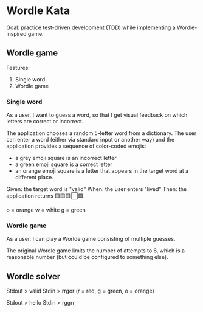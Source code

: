 # Wordle Kata

Goal: practice test-driven development (TDD) while implementing a Wordle-inspired game.

## Wordle game

Features:
1. Single word
2. Wordle game

### Single word
As a user, I want to guess a word, so that I get visual feedback on which letters are correct or incorrect.

The application chooses a random 5-letter word from a dictionary. The user can enter a word
(either via standard input or another way) and the application provides a sequence of color-coded
emojis:
- a grey emoji square is an incorrect letter
- a green emoji square is a correct letter
- an orange emoji square is a letter that appears in the target word at a different place.

Given: the target word is "valid"
When: the user enters "lived"
Then: the application returns 🟨🟨🟨⬜🟩.

o = orange
w = white
g = green

### Wordle game

As a user, I can play a Worlde game consisting of multiple guesses.

The original Wordle game limits the number of attempts to 6, which is a reasonable number
(but could be configured to something else).

## Wordle solver

Stdout > valid
Stdin  > rrgor (r = red, g = green, o = orange)

Stdout > hello
Stdin  > rggrr
